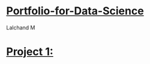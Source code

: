 # [Portfolio-for-Data-Science](https://lalchand-m.github.io/Portfolio-for-Data-Science/)
Lalchand M

# [Project 1:](https://github.com/Lalchand-M/Portfolio-for-Data-Science/tree/master/Analysis%20of%20AirBnb/images)
